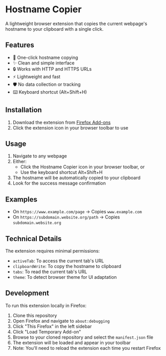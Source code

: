 # Hostname Copier

A lightweight browser extension that copies the current webpage's hostname to your clipboard with a single click.

## Features

- 🚀 One-click hostname copying
- ✨ Clean and simple interface
- 🔒 Works with HTTP and HTTPS URLs
- ⚡ Lightweight and fast
- 🛡️ No data collection or tracking
- ⌨️ Keyboard shortcut (Alt+Shift+H)

## Installation

1. Download the extension from [Firefox Add-ons](https://addons.mozilla.org/en-US/firefox/addon/hostname-copier/)
2. Click the extension icon in your browser toolbar to use

## Usage

1. Navigate to any webpage
2. Either:
   - Click the Hostname Copier icon in your browser toolbar, or
   - Use the keyboard shortcut Alt+Shift+H
3. The hostname will be automatically copied to your clipboard
4. Look for the success message confirmation

## Examples

- On `https://www.example.com/page` → Copies `www.example.com`
- On `https://subdomain.website.org/path` → Copies `subdomain.website.org`

## Technical Details

The extension requires minimal permissions:
- `activeTab`: To access the current tab's URL
- `clipboardWrite`: To copy the hostname to clipboard
- `tabs`: To read the current tab's URL
- `theme`: To detect browser theme for UI adaptation

## Development

To run this extension locally in Firefox:

1. Clone this repository
2. Open Firefox and navigate to `about:debugging`
3. Click "This Firefox" in the left sidebar
4. Click "Load Temporary Add-on"
5. Browse to your cloned repository and select the `manifest.json` file
6. The extension will be loaded and appear in your toolbar
7. Note: You'll need to reload the extension each time you restart Firefox
